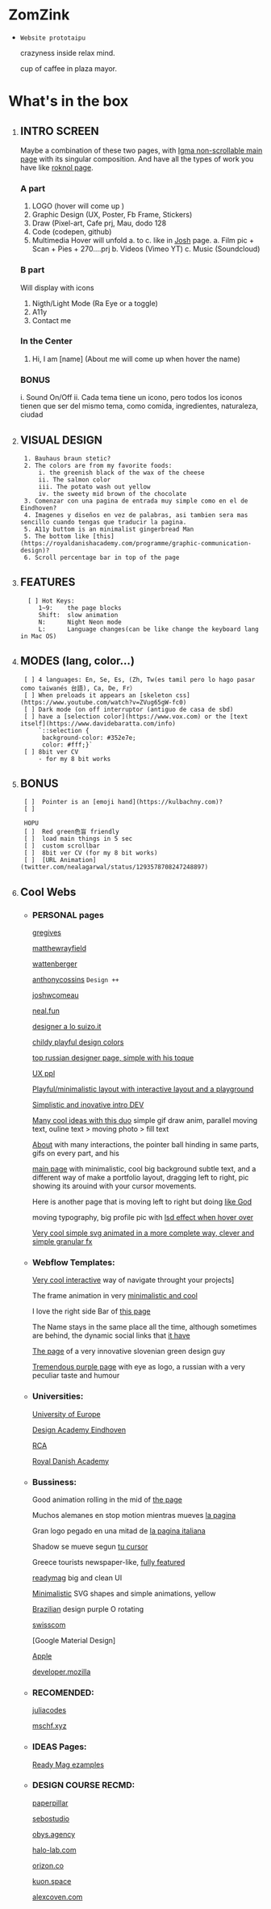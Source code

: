 # ZomZink
-
    `Website prototaipu`

    crazyness inside relax mind.

    cup of caffee in plaza mayor.


# What's in the box
1. INTRO SCREEN
    -
    Maybe a combination of these two pages, with [Igma non-scrollable main page](https://igma.im) with its singular composition. And have all the types of work you have like [roknol page](http://roknrol-2018.webflow.io).

    ### A part
    1. LOGO (hover will come up )
    2. Graphic Design (UX, Poster, Fb Frame, Stickers)
    3. Draw (Pixel-art, Cafe prj, Mau, dodo 128
    4. Code (codepen, github)
    5. Multimedia 
        Hover will unfold a. to c. like in [Josh](https://www.joshwcomeau.com) page.
        a. Film pic + Scan + Pies + 270....prj
        b. Videos (Vimeo YT) 
        c. Music (Soundcloud)

    ### B part
    Will display with icons
    1. Nigth/Light Mode (Ra Eye or a toggle)
    2. A11y
    3. Contact me

    ### In the Center
    1. Hi, I am [name] (About me will come up when hover the name)

    ### BONUS
    i. Sound On/Off
    ii. Cada tema tiene un icono, pero todos los iconos tienen que ser del mismo tema, como comida, ingredientes, naturaleza, ciudad 

2. VISUAL DESIGN
    - 
        1. Bauhaus braun stetic?
        2. The colors are from my favorite foods:
            i. the greenish black of the wax of the cheese
            ii. The salmon color
            iii. The potato wash out yellow
            iv. the sweety mid brown of the chocolate
        3. Comenzar con una pagina de entrada muy simple como en el de Eindhoven?
        4. Imagenes y diseños en vez de palabras, asi tambien sera mas sencillo cuando tengas que traducir la pagina.
        5. A11y buttom is an minimalist gingerbread Man
        5. The bottom like [this](https://royaldanishacademy.com/programme/graphic-communication-design)?
        6. Scroll percentage bar in top of the page

3. FEATURES
    -
         [ ] Hot Keys:
            1~9:    the page blocks
            Shift:  slow animation
            N:      Night Neon mode
            L:      Language changes(can be like change the keyboard lang in Mac OS)
            

3. MODES (lang, color...)
    - 
         
        [ ] 4 languages: En, Se, Es, (Zh, Tw(es tamil pero lo hago pasar como taiwanés 台語), Ca, De, Fr）
        [ ] When preloads it appears an [skeleton css](https://www.youtube.com/watch?v=ZVug65gW-fc0)
        [ ] Dark mode (on off interruptor (antiguo de casa de sbd)
        [ ] have a [selection color](https://www.vox.com) or the [text itself](https://www.davidebaratta.com/info)
            `::selection {
             background-color: #352e7e;
             color: #fff;}`   
        [ ] 8bit ver CV
            - for my 8 bit works


4. BONUS
    - 
        [ ]  Pointer is an [emoji hand](https://kulbachny.com)?
        [ ]
        
        HOPU
        [ ]  Red green色盲 friendly
        [ ]  load main things in 5 sec
        [ ]  custom scrollbar
        [ ]  8bit ver CV (for my 8 bit works)
        [ ]  [URL Animation](twitter.com/nealagarwal/status/1293578708247248897)

5. Cool Webs  
    -
    - ### PERSONAL pages

        [gregives](https://gregives.co.uk)

        [matthewrayfield](https://www.matthewrayfield.com)

        [wattenberger](https://wattenberger.com)

        [anthonycossins](https://anthonycossins.com) `Design ++`

        [joshwcomeau](https://joshwcomeau.com)

        [neal.fun](https://neal.fun)
        
        [designer a lo suizo.it](https://pierrebrunet.it)
        
        [childy playful design colors](https://isolationcreation.club/inspire/)
        
        [top russian designer page, simple with his toque](https://maximaksenov.com)
        
        [UX ppl](https://andrewbretnall.com)
        
        [Playful/minimalistic layout with interactive layout and a playground](http://kaiwei.design/#/)
        
        [Simplistic and inovative intro DEV](https://www.gregorychristian.com)
        
        [Many cool ideas with this duo](https://www.thepapestielliz.com) simple gif draw anim, parallel moving text, ouline text > moving photo > fill text
        
        [About](https://www.davidebaratta.com/info) with many interactions, the pointer ball hinding in same parts, gifs on every part, and his 

        [main page](https://www.davidebaratta.com) with minimalistic, cool big background subtle text, and a different way of make a portfolio layout, dragging left to right, pic showing its arouind with your cursor movements.

        Here is another page that is moving left to right but doing [like God](http://robinmastromarino.com)

        moving typography, big profile pic with [lsd effect when hover over](https://kulbachny.com)

        [Very cool simple svg animated in a more complete way, clever and simple granular fx](https://www.svz.io)

    - ### Webflow Templates:

        [Very cool interactive](https://prisma-portfolio.webflow.io) way of navigate throught your projects]

        The frame animation in very [minimalistic and cool](https://shots-template.webflow.io/projects-wide)

        I love the right side Bar of [this page](https://photographytemplate.webflow.io)

        The Name stays in the same place all the time, although sometimes are behind, the dynamic social links that [it have](http://dynamic-studios.webflow.io)

        [The page](http://roknrol-2018.webflow.io) of a very innovative slovenian green design guy

        [Tremendous purple page](https://igma.im) with eye as logo, a russian with a very peculiar taste and humour

    - ### Universities:

        [University of Europe](https://www.ue-germany.com)

        [Design Academy Eindhoven](https://www.designacademy.nl)

        [RCA](https://www.rca.ac.uk)

        [Royal Danish Academy](https://royaldanishacademy.com/programme/graphic-communication-design)
        
    - ### Bussiness:
        
        Good animation rolling in the mid of [the page](https://impact.ideo.org)

        Muchos alemanes en stop motion mientras mueves [la pagina](https://spielzeit.jungesschauspielhaus.de)

        Gran logo pegado en una mitad de [la pagina italiana](https://from.cm)

        Shadow se mueve segun [tu cursor](https://readymag.com/readymag/oracle-cards/)

        Greece tourists newspaper-like, [fully featured](https://chronakis.homeybee.gr)

        [readymag](https://readymag.com) big and clean UI

        [Minimalistic](https://www.thegrammarof.com) SVG shapes and simple animations, yellow

        [Brazilian](https://bloomers.com.br) design purple O rotating

        [swisscom](http://swisscom.ch/)

        [Google Material Design]

        [Apple](apple.com)

        [developer.mozilla](http://developer.mozilla.org/)


    - ### RECOMENDED:

        [juliacodes](juliacodes.com)

        [mschf.xyz](mschf.xyz) 
        
    - ### IDEAS Pages:
    
        [Ready Mag ezamples](https://readymag.com/examples)

    - ### DESIGN COURSE RECMD:

        [paperpillar](youtube.com/redirect?event=video_description&redir_token=QUFFLUhqazhjb2RIZktJMG1JNTVzWW83dDV3bmg4Z0htUXxBQ3Jtc0tuaEhGdXdldUEtaG0tMkJzVjF3RmpRVEliUmw3Tzkzd3B2U0MtYzFhNGtmbnFUbTJ1YVJ1YWo4cTU2SHVnUUZKSU81NmxnVlVHeG1zUGpDME00elF6V29FeW8xaG0xOGR5WHp5Nm9ZY05Qb050Y1pLVQ&q=https%3A%2F%2Fpaperpillar.com%2F)

        [sebostudio](youtube.com/redirect?event=video_description&redir_token=QUFFLUhqbjZ1b3lBRVhXVHdhR2tzeHh2bWpaX0pXanRJZ3xBQ3Jtc0tuRnliaGlZS2E0TXp4Q05paVJKSk11aWh6MHRFWXlHTGRESmx4ZzdFWTk5UktXcV9iem1HeGdFUnFRODFYUlZReE1Dc01rWkxOalF4TTZjbXJSZmJhQXF5WURCMmZvell1VVVTQjJYdTBqcUZQZXcxWQ&q=https%3A%2F%2Fsebostudio.com%2F)

        [obys.agency](youtube.com/redirect?event=video_description&redir_token=QUFFLUhqbFR5M2lCUDVjUWpPQ2pxdGJ4NUxsaVVoY2xtUXxBQ3Jtc0ttcnBFTjl4SjFnTzZuWnBwNzlLUXVMNjBteW40T0FqZUZfbGVvM0tJdUpVdUNKWldsZ2ZNZVlPNFh5SVhoeEh3VnlZTzVPWkZrd1pod0JJNFZUUHhHUmtFbEFGSEpOUTlNb2ZZdjRtTmtnc3NUc1Rjaw&q=https%3A%2F%2Fobys.agency%2F)

        [halo-lab.com](youtube.com/redirect?event=video_description&redir_token=QUFFLUhqbTQxdnpHaVA2QXA5cWVLUEtGdk5Pb0hmUXBLZ3xBQ3Jtc0ttNVIyY2pCbFZzNzRXaFc2Vms0djNWTHdMbVpVbmMydzN1eGZyTEdCX0xqM0dnWHZlLTVCQm1vUm4yakYteExyd3NUZUNOMEQwWFRkbVpRZ1d1SXhPd044bDFINUZVVUprcEFLZTd2QVprYWRGa24xNA&q=https%3A%2F%2Fwww.halo-lab.com%2F)

        [orizon.co](youtube.com/redirect?event=video_description&redir_token=QUFFLUhqa0dZMGFnLWttczQ4UzVDSS04WE1pUkk3cFdud3xBQ3Jtc0trMEUyWmNtMkdLUkpWenc3TlpNLXRUenY2Yjg0SUFRcDBYQzRFZ0NOaXlMUTRzWmh2Y0Q3R0Zfb2J1aG1nOWVUU3MwNjFjWVUzRTJUVlBYaGxndmNkLUJKNFFNeDNSdjFXQjNzQkZMVmlNbFBXR19vRQ&q=https%3A%2F%2Fwww.orizon.co%2F)

        [kuon.space](youtube.com/redirect?event=video_description&redir_token=QUFFLUhqbExMQkRmM2dGNjJqbUktVjQ5SlVjbGhJYnF4Z3xBQ3Jtc0trNUhkQWpoLVhhNGctYmVVbk05a3d6bzd4dXZicnlXamtxSUdVWDYtd3Jub1NnUHlGT1RxSEJrVFd6YXpfcWFDdUxQb2JGcWM5Wi1iV1QweFNpZkY1YlVQajVmTjRtcE12ZFoxV3dwcTVXZ2hLUVZacw&q=https%3A%2F%2Fkuon.space%2F)

        [alexcoven.com](youtube.com/redirect?event=video_description&redir_token=QUFFLUhqbkN5UUpqTW43Q0hkRFM2M25oSEdvVFVHVUwtZ3xBQ3Jtc0trME9NNzliQjNmdEk2RlRGRWNMMmlzWkNtSWRwWTBoeDhaSTRoc0VhUG4wMTk2ckpHbWhOYXdPaFpGbHQ0MlhPSDRyR3YwMnE1YkRRRWx2TW1tby1xei0yTFBTNTVmZE1TdzlUZVR5Y2Z4VVNaZ29CZw&q=https%3A%2F%2Fwww.alexcoven.com%2F)

